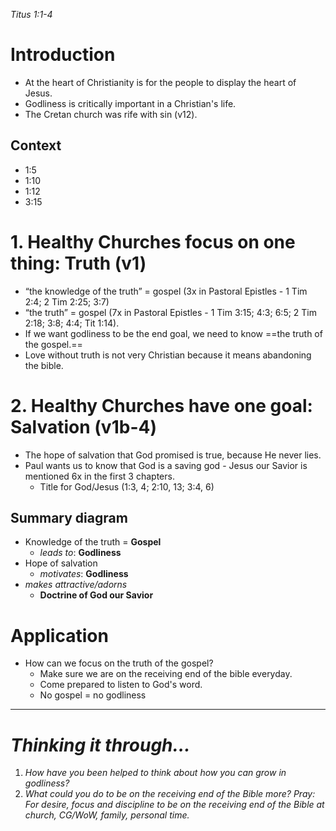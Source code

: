 *Titus 1:1-4*

# Introduction
- At the heart of Christianity is for the people to display the heart of Jesus. 
- Godliness is critically important in a Christian's life. 
- The Cretan church was rife with sin (v12).

## Context
- 1:5
- 1:10
- 1:12
- 3:15

# 1. Healthy Churches focus on one thing: Truth (v1)
- “the knowledge of the truth” = gospel (3x in Pastoral Epistles - 1 Tim 2:4; 2 Tim 2:25; 3:7)
- “the truth” = gospel (7x in Pastoral Epistles - 1 Tim 3:15; 4:3; 6:5; 2 Tim 2:18; 3:8; 4:4; Tit 1:14).
- If we want godliness to be the end goal, we need to know ==the truth of the gospel.==
- Love without truth is not very Christian because it means abandoning the bible.
# 2. Healthy Churches have one goal: Salvation (v1b-4)
- The hope of salvation that God promised is true, because He never lies.
- Paul wants us to know that God is a saving god - Jesus our Savior is mentioned 6x in the first 3 chapters.
    - Title for God/Jesus (1:3, 4; 2:10, 13; 3:4, 6)

## Summary diagram
- Knowledge of the truth = **Gospel** 
    - *leads to*: **Godliness**
- Hope of salvation
    - *motivates*: **Godliness**
- *makes attractive/adorns*
    - **Doctrine of God our Savior**

# Application
- How can we focus on the truth of the gospel?
    - Make sure we are on the receiving end of the bible everyday.
    - Come prepared to listen to God's word.
    - No gospel = no godliness
----
# *Thinking it through…*
1. *How have you been helped to think about how you can grow in godliness?*
2. *What could you do to be on the receiving end of the Bible more?*
*Pray: For desire, focus and discipline to be on the receiving end of the Bible at church, CG/WoW, family, personal time.*
